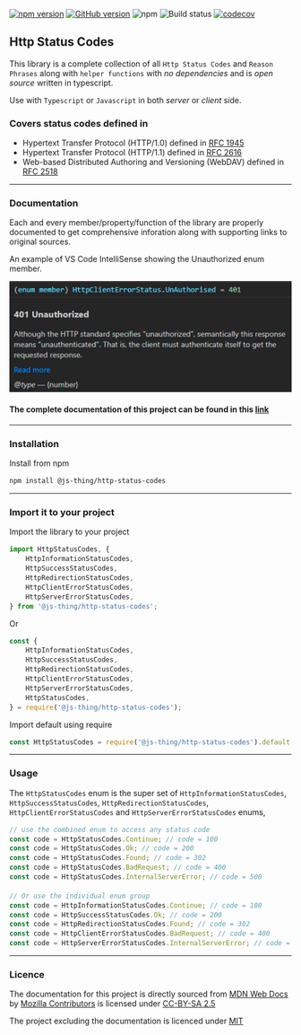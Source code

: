 [![npm version](https://badge.fury.io/js/http-status-codes.svg)](https://badge.fury.io/js/@js-thing/http-status-codes)
[![GitHub version](https://badge.fury.io/gh/js-thing%2Fhttp-status-codes.svg)](https://badge.fury.io/gh/js-thing%2Fhttp-status-codes)
![npm](https://img.shields.io/npm/dt/@js-thing/http-status-codes)
![Build status](https://github.com/js-thing/http-status-codes/actions/workflows/node.js.yml/badge.svg)
[![codecov](https://codecov.io/gh/js-thing/http-status-codes/branch/main/graph/badge.svg?token=lSpAkoUYjc)](https://codecov.io/gh/js-thing/http-status-codes)

## Http Status Codes

This library is a complete collection of all `Http Status Codes` and `Reason Phrases` along with `helper functions` with _no dependencies_ and is _open source_ written in typescript.

Use with `Typescript` or `Javascript` in both _server_ or _client_ side.

### Covers status codes defined in
- Hypertext Transfer Protocol (HTTP/1.0) defined in 
[RFC 1945](https://datatracker.ietf.org/doc/html/rfc1945)
- Hypertext Transfer Protocol (HTTP/1.1) defined in 
[RFC 2616](https://www.ietf.org/rfc/rfc2616.txt)
- Web-based Distributed Authoring and Versioning (WebDAV) defined in 
[RFC 2518](https://datatracker.ietf.org/doc/html/rfc2518)

---

### Documentation

Each and every member/property/function of the library are properly documented to get comprehensive inforation along with supporting links to original sources.

An example of VS Code IntelliSense showing the Unauthorized enum member.

![image](https://github.com/js-thing/http-status-codes/raw/main/VS_Code_IntelliSense.png)

#### The complete documentation of this project can be found in this [link](https://js-thing.com/)

---

### Installation

Install from npm
```sh
npm install @js-thing/http-status-codes
```
---

### Import it to your project

Import the library to your project
```javascript
import HttpStatusCodes, { 
    HttpInformationStatusCodes, 
    HttpSuccessStatusCodes,
    HttpRedirectionStatusCodes,
    HttpClientErrorStatusCodes,     
    HttpServerErrorStatusCodes,
} from '@js-thing/http-status-codes';
```

Or
```javascript
const { 
    HttpInformationStatusCodes, 
    HttpSuccessStatusCodes, 
    HttpRedirectionStatusCodes, 
    HttpClientErrorStatusCodes, 
    HttpServerErrorStatusCodes,
    HttpStatusCodes,
} = require('@js-thing/http-status-codes');
```

Import default using require
```javascript
const HttpStatusCodes = require('@js-thing/http-status-codes').default;
```
---

### Usage

The `HttpStatusCodes` enum is the super set of `HttpInformationStatusCodes`, `HttpSuccessStatusCodes`, `HttpRedirectionStatusCodes`, `HttpClientErrorStatusCodes` and `HttpServerErrorStatusCodes` enums,

```javascript
// use the combined enum to access any status code
const code = HttpStatusCodes.Continue; // code = 100
const code = HttpStatusCodes.Ok; // code = 200
const code = HttpStatusCodes.Found; // code = 302
const code = HttpStatusCodes.BadRequest; // code = 400
const code = HttpStatusCodes.InternalServerError; // code = 500

// Or use the individual enum group
const code = HttpInformationStatusCodes.Continue; // code = 100
const code = HttpSuccessStatusCodes.Ok; // code = 200
const code = HttpRedirectionStatusCodes.Found; // code = 302
const code = HttpClientErrorStatusCodes.BadRequest; // code = 400
const code = HttpServerErrorStatusCodes.InternalServerError; // code = 500
```
---

### Licence
The documentation for this project is directly sourced from
[MDN Web Docs](https://developer.mozilla.org/en-US/docs/Web/HTTP/Status) by
[Mozilla Contributors](https://developer.mozilla.org/en-US/docs/MDN/About/contributors.txt) is licensed under [CC-BY-SA 2.5](https://creativecommons.org/licenses/by-sa/2.5/)

The project excluding the documentation is licenced under
[MIT](https://github.com/js-thing/http-status-codes/raw/main/LICENSE)